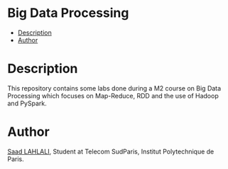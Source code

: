 # Big Data Processing

- [Description](#description)
- [Author](#author)

# Description
This repository contains some labs done during a M2 course on Big Data Processing which focuses on Map-Reduce, RDD and the use of Hadoop and PySpark.

# Author
[Saad LAHLALI](https://www.linkedin.com/in/saad-lahlali/), Student at Telecom SudParis, Institut Polytechnique de Paris.
